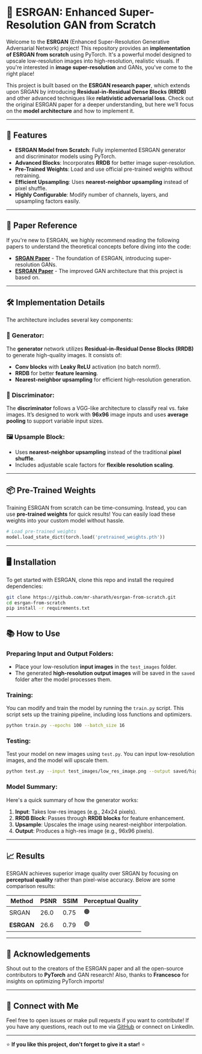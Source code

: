 # 🎨 ESRGAN: Enhanced Super-Resolution GAN from Scratch

Welcome to the **ESRGAN** (Enhanced Super-Resolution Generative Adversarial Network) project! This repository provides an **implementation of ESRGAN from scratch** using PyTorch. It's a powerful model designed to upscale low-resolution images into high-resolution, realistic visuals. If you're interested in **image super-resolution** and GANs, you've come to the right place!

This project is built based on the **ESRGAN research paper**, which extends upon SRGAN by introducing **Residual-in-Residual Dense Blocks (RRDB)** and other advanced techniques like **relativistic adversarial loss**. Check out the original ESRGAN paper for a deeper understanding, but here we’ll focus on the **model architecture** and how to implement it.

---

## 🚀 Features

- **ESRGAN Model from Scratch**: Fully implemented ESRGAN generator and discriminator models using PyTorch.
- **Advanced Blocks**: Incorporates **RRDB** for better image super-resolution.
- **Pre-Trained Weights**: Load and use official pre-trained weights without retraining.
- **Efficient Upsampling**: Uses **nearest-neighbor upsampling** instead of pixel shuffle.
- **Highly Configurable**: Modify number of channels, layers, and upsampling factors easily.
  
---

## 📜 Paper Reference

If you're new to ESRGAN, we highly recommend reading the following papers to understand the theoretical concepts before diving into the code:

- **[SRGAN Paper](https://arxiv.org/abs/1609.04802)** - The foundation of ESRGAN, introducing super-resolution GANs.
- **[ESRGAN Paper](https://arxiv.org/abs/1809.00219)** - The improved GAN architecture that this project is based on.

---

## 🛠️ Implementation Details

The architecture includes several key components:

### 🧠 **Generator**:
The **generator** network utilizes **Residual-in-Residual Dense Blocks (RRDB)** to generate high-quality images. It consists of:
- **Conv blocks** with **Leaky ReLU** activation (no batch norm!).
- **RRDB** for better **feature learning**.
- **Nearest-neighbor upsampling** for efficient high-resolution generation.

### 🧠 **Discriminator**:
The **discriminator** follows a VGG-like architecture to classify real vs. fake images. It’s designed to work with **96x96** image inputs and uses **average pooling** to support variable input sizes.

### 🖼️ **Upsample Block**:
- Uses **nearest-neighbor upsampling** instead of the traditional **pixel shuffle**.
- Includes adjustable scale factors for **flexible resolution scaling**.

---

## 📦 Pre-Trained Weights

Training ESRGAN from scratch can be time-consuming. Instead, you can use **pre-trained weights** for quick results! You can easily load these weights into your custom model without hassle.

```python
# Load pre-trained weights
model.load_state_dict(torch.load('pretrained_weights.pth'))
```

---

## 🖥️ Installation

To get started with ESRGAN, clone this repo and install the required dependencies:

```bash
git clone https://github.com/mr-sharath/esrgan-from-scratch.git
cd esrgan-from-scratch
pip install -r requirements.txt
```

---

## 📚 How to Use

### Preparing Input and Output Folders:
- Place your low-resolution **input images** in the `test_images` folder.
- The generated **high-resolution output images** will be saved in the `saved` folder after the model processes them.

### Training:
You can modify and train the model by running the `train.py` script. This script sets up the training pipeline, including loss functions and optimizers.

```bash
python train.py --epochs 100 --batch_size 16
```

### Testing:
Test your model on new images using `test.py`. You can input low-resolution images, and the model will upscale them.

```bash
python test.py --input test_images/low_res_image.png --output saved/high_res_image.png
```

### Model Summary:
Here's a quick summary of how the generator works:

1. **Input**: Takes low-res images (e.g., 24x24 pixels).
2. **RRDB Block**: Passes through **RRDB blocks** for feature enhancement.
3. **Upsample**: Upscales the image using nearest-neighbor interpolation.
4. **Output**: Produces a high-res image (e.g., 96x96 pixels).

---

## 📈 Results

ESRGAN achieves superior image quality over SRGAN by focusing on **perceptual quality** rather than pixel-wise accuracy. Below are some comparison results:

| Method   | PSNR | SSIM | Perceptual Quality |
|----------|------|------|--------------------|
| SRGAN    | 26.0 | 0.75 | 🟠                 |
| **ESRGAN** | 26.6 | 0.79 | 🟢                 |

---

## 🙌 Acknowledgements

Shout out to the creators of the ESRGAN paper and all the open-source contributors to **PyTorch** and GAN research! Also, thanks to **Francesco** for insights on optimizing PyTorch imports!

---

## 🔗 Connect with Me

Feel free to open issues or make pull requests if you want to contribute! If you have any questions, reach out to me via [GitHub](https://github.com/mr-sharath) or connect on LinkedIn.

---

⭐ **If you like this project, don't forget to give it a star!** ⭐
